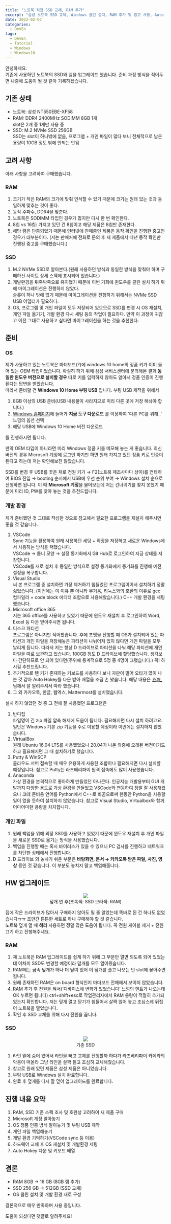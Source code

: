 ```yaml
---
title: "노트북 직접 SSD 교체, RAM 추가"
excerpt: "삼성 노트북 SSD 교체, Windows 클린 설치, RAM 추가 및 참고 사항, Auto Hokey 키보드 배열 "
date: 2022-02-07
categories:
  - DevEn
tags: 
  - DevEn
  - Tutorial
  - Windows
  - Windows10
---
```


안녕하세요.  
기존에 사용하던 노트북의 SSD와 램을 업그레이드 했습니다. 준비 과정  방식을 적어두면 나중에 도움이 될 것 같아 기록하겠습니다.

## 기존 상태

- 노트북: 삼성 NT550EBE-XF58
- RAM: DDR4 2400MHz SODIMM 8GB 1개  
slot은 2개 중 1개만 사용 중
- SSD: M.2 NVMe SSD 256GB  
SSD는 slot이 하나밖에 없음, 프로그램 + 개인 파일이 많다 보니 전체적으로 남은 용량이 10GB 정도 밖에 안되는 안됨

## 고려 사항

아래 사항을 고려하여 구매했습니다.

### RAM

1. 크기가 작은 RAM의 크기에 맞춰 인식할 수 있기 때문에 크기는 원래 있는 것과 동일하게 맞추는 것이 좋다. 
2. 동작 주파수, DDR4을 맞춘다.
3. 노트북은 SODIMM 타입인 경우가 많지만 다시 한 번 확인한다.
4. 8칩 vs 16칩: 가지고 있던 건 8칩이고 해당 제품은 8칩만 존재한다.
5. 해당 램은 단종되었기 때문에 인터넷에 판매중인 제품은 동작 확인을 진행한 중고인 경우가 대부분이다. (저는 판매처에 전화로 문의 후 새 제품에서 떼낸 동작 확인만 진행된 중고를 구매했습니다.)

### SSD

1. M.2 NVMe SSD로 알아본다.(원래 사용하던 방식과 동일한 방식을 맞춰야 하며 구매하신 사이트 상세 스펙에 표시되어 있습니다.)
2. 개발환경을 뒤죽박죽으로 유지했기 때문에 이번 기회에 윈도우를 클린 설치 하기 위해 마이그레이션은 진행하지 않았다.  
슬롯이 하나 밖에 없기 때문에 마이그레이션을 진행하기 위해서는 NVMe SSD USB 어뎁터가 필요하다.
3. OS, 프로그램 및 개인 파일이 모두 저장되어 있으므로 SSD를 변경 시 OS 재설치, 개인 파일 옮기기, 개발 환경 다시 세팅 등의 작업이 필요하다. 만약 이 과정이 귀찮고 이전 그대로 사용하고 싶다면 마이그레이션을 하는 것을 추천한다.

## 준비

### OS

제가 사용하고 있는 노트북은 마더보드(?)에 windows 10 home의 정품 키가 이미 들어 있는 OEM 타입이었습니다. 확실히 하기 위해 삼성 서비스센터에 문의해본 결과 **동일한 윈도우 버전으로 설치할 경우** 따로 키를 입력하지 않아도 알아서 정품 인증이 진행된다는 답변을 받았습니다.  
따라서 준비할 건 **Windows 10 Home 부팅 USB** 입니다. 부팅 USB 제작을 위해서 

1. 8GB 이상의 USB 준비(USB 내용물이 사라지므로 미리 다른 곳에 저장 해놔야 합니다.)
2. [Windows 홈페이지](https://www.microsoft.com/ko-kr/software-download/windows10)에 들어가 **지금 도구 다운로드** 를 이용하여 ‘다른 PC를 위해..’ 느낌의 옵션 선택
3. 해당 USB에 Windows 10 Home 버전 다운로드

를 진행하시면 됩니다.

만약 OEM 타입이 아니라면 미리 Windows 정품 키를 메모해 놓는 게 좋습니다. 최신 버전의 경우 Microsoft 계정에 로그인 하기만 하면 원래 가지고 있던 정품 키로 인증이 된다고 하는데 저는 확인해보진 않았습니다.

SSD를 변경 후 USB를 꽂은 채로 전원 키기 → F2(노트북 제조사마다 상이)를 연타하여 BIOS 진입 → booting 순서에서 USB에 우선 순위 부여 → Windows 설치 순으로 진행하면 됩니다. 이 때 **Microsoft 계정**을 물어보는데 저는 건너뛰기를 찾지 못했기 때문에 미리 ID, PW를 찾아 놓는 것을 추천드립니다.

### 개발 환경

제가 준비했던 것 그대로 작성한 것으로 참고해서 필요한 프로그램을 재설치 해주시면 좋을 것 같습니다.

1. VSCode  
Sync 기능을 활용하여 원래 사용하던 세팅 + 확장을 저장하고 새로운 Windows에서 사용하는 방식을 택했습니다.  
VSCode → 톱니 모양 → 설정 동기화에서 Git Hub로 로그인하여 지금 상태를 저장합니다.  
VSCode를 새로 설치 후 동일한 방식으로 설정 동기화에서 동기화를 진행해 예전 설정을 복구합니다.
2. Visual Studio  
써 본 프로그램 중 설치하면 가장 제거하기 힘들었던 프로그램이어서 설치하기 정말 싫었습니다. (이전에는 이 이유 뿐 아니라 무거움, 리눅스와의 호환의 이유로 gcc 컴파일러 + code block 에디터 조합으로 사용해왔습니다.) C++ 개발 환경을 세팅했습니다.
3. Microsoft office 365  
저는 365 office를 사용하고 있었기 때문에 윈도우 재설치 후 로그인하여 Word, Excel 등 다운 받아주시면 됩니다.
4. 디스크 파티션  
프로그램은 아니지만 적어봤습니다. 후에 포멧을 진행할 때 OS가 설치되어 있는 파티션과 개인 파일을 저장해놓은 파티션이 나뉘어져 있지 않다면 개인 파일을 모두 날리게 됩니다. 따라서 저는 항상 D 드라이브로 파티션을 나눠 해당 파티션에 개인 파일을 따로 보관하고 있습니다. 100GB 정도 D 드라이브에 할당했습니다. 생각보다 간단하므로 안 되어 있다면(주위에  통계적으로 5명 중 4명이 그랬습니다.) 꼭! 하시길 추천드립니다.
5. 추가적으로 텐 키가 존재하는 키보드를 사용하다 보니 자판이 멀어 오타가 많이 나는 것 같아 Auto Hokey를 다운 받아 배열을 조금 손 봤습니다. 해당 내용은 *[인파_](https://inpa.tistory.com/entry/%F0%9F%92%BB-%EC%BD%94%EB%94%A9%EC%9A%A9-%ED%82%A4%EB%B3%B4%EB%93%9C-%E2%8C%A8%EF%B8%8F-%EB%A7%A4%ED%81%AC%EB%A1%9C-%EC%84%A4%EC%A0%95%ED%95%98%EA%B8%B0)* 님께서 잘 알려주셔서 따라 했습니다.
6. 그 외 카카오톡, 한글, 웹엑스, Mattermost를 설치했습니다.

설치 하지 않았던 것 중 그 전에 잘 사용했던 프로그램은

1. 반디집  
파일명이 긴 zip 파일 압축 해제에 도움이 됩니다. 필요해지면 다시 설치 하려고요. 일단은 Windows 기본 zip 기능을 주로 이용할 예정이라 이번에는 설치하지 않았습니다.
2. VirtualBox  
원래 Ubuntu 16.04 LTS를 사용했었으나 20.04가 나온 와중에 오래된 버전이기도 하고 필요해지면 그 때 설치하기로 했습니다.
3. Putty & WinSCP  
클라우드 서버 접속할 때 매우 유용하게 사용한 조합이나 필요해지면 다시 설치할 예정입니다. 침고로 Putty는 라즈베리파이 원격 접속에도 많이 사용했습니다.
4. Anaconda  
가상 환경을 본격적으로 좋아하게 만들었던 아나콘다. 인공지능 개발용부터 GUI 개발까지 다양한 용도로 가상 환경을 만들었고 VSCode와 연동하여 정말 잘 사용해왔으나 코테 준비용 언어를 Python에서 C++로 바꿈으로써 한동안 Python을 사용할 일이 없을 듯하여 설치하지 않았습니다. 참고로 Visual Studio, Virtualbox와 함께 어마어마한 용량을 차지합니다. 

### 개인 파일

1. 원래 백업을 위해 외장 SSD를 사용하고 있었기 때문에 윈도우 재설치 후 개인 파일을 새로운 SSD로 옮기는 방식을 사용했습니다.
2. 백업을 진행할 때는 혹시 바이러스가 있을 수 있으니 PC 검사를 진행하고 네트워크를 차단한 상태에서 진행합니다. 
3. D 드라이브 외 놓치기 쉬운 부분은 **바탕화면, 문서 → 카카오톡 받은 파일, 사진, 영상** 등인 것 같습니다. 이 부분도 놓치지 말고 백업해줍니다. 

## HW 업그레이드

<p align="center">
  <img src="/assets/images/KakaoTalk_20220207_130959003.jpg" alter="motherboard"><br />
  덮개 연 후(초록색: SSD 보라색: RAM)
</p>

집에 작은 드라이브가 많아서 구매하지 않아도 될 줄 알았는데 똑바로 된 건 하나도 없었습니다ㅠㅠ 조만간 튼튼한 세트로 하나 구매해야 할 것 같습니다.  
노트북 덮개 열 때 **헤라** 사용하면 정말 많은 도움이 됩니다. 꼭 전원 케이블 제거 + 전원 끄기 하고 진행해주세요.

### RAM

1. 제 노트북은 RAM 업그레이드를 쉽게 하기 위해 그 부분만 열면 되도록 되어 있었는데 어차피 SSD도 변경할 예정이라 덮개를 모두 열어줬습니다.
2. RAM에는 금속 덮개가 하나 더 덮여 있어 이 덮개를 풀고 나오는 빈 slot에 꽂아주면 됩니다.
3. 원래 존재하던 RAM은 on board 형식인지 마더보드 전체에서 보이지 않았습니다.
4. RAM 추가 후 전원을 켜서(’디바이스에 변화가 있었습니다’ 느낌의 멘트가 나오는데 OK 누르면 됩니다) ctrl+shift+esc로 작업관리자에서 RAM 용량이 적절히 추가되었는지 확인합니다. 저는 덮개 열고 닫기가 힘들어서 살짝 얹어 놓고 조심스레 뒤집어 노트북을 열었습니다.
5. 확인 후 SSD 교체를 위해 다시 전원을 끕니다.

### SSD

<p align="center">
  <img src="/assets/images/KakaoTalk_20220207_130959003_01.jpg" alter="previous SSD"><br />
  기존 SSD
</p>


1. 라인 밑에 숨어 있어서 라인을 빼고 교체를 진행할까 하다가 라즈베리파이 카메라의 악몽이 떠올라 그냥 라인을 살짝 들고 조심히 교체해줬습니다.
2. 참고로 원래 있던 제품은 삼성 제품은 아니었습니다.
3. 부팅 USB로 Windows 설치 완료합니다.
4. 완료 후 덮개를 다시 잘 덮어 업그레이드를 완료합니다.

## 진행 내용 요약

<div class="notice--info" markdown="1">
  <ol>
    <li> RAM, SSD 기존 스펙 조사 및 호완성 고려하여 새 제품 구매</li>
    <li> Microsoft 계정 알아놓기</li>
    <li> OS 정품 인증 방식 알아놓기 및 부팅 USB 제작</li>
    <li> 개인 파일 백업해놓기</li>
    <li> 개발 환경 기억하기(VSCode sync 등 이용)</li>
    <li> 하드웨어 교체 후 OS 재설치 및 개발환경 세팅</li>
    <li> Auto Hokey 다운 및 키보드 배열 </li>
  </ol>
</div>

## 결론

- RAM 8GB → 16 GB (8GB 램 추가)
- SSD 256 GB → 512GB (SSD 교체)
- OS 클린 설치 및 개발 환경 새로 구성

결론적으로 매우 만족하며 사용 중입니다.

도움이 되셨다면 댓글로 알려주세요!

